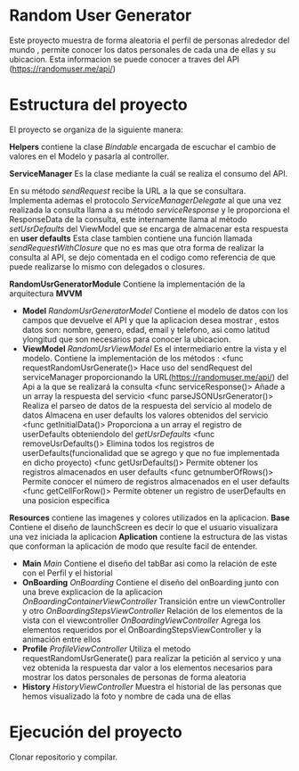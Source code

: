 # Random User Generator

Este proyecto muestra de forma aleatoria el perfil de personas alrededor del mundo , permite conocer los datos personales de cada una de ellas y su ubicacion.
Esta informacion se puede conocer a traves del API (https://randomuser.me/api/)
                
# Estructura del proyecto

El proyecto se organiza de la siguiente manera:

**Helpers** contiene la clase *Bindable* encargada de escuchar el cambio de valores en el Modelo y pasarla al controller.

**ServiceManager** Es la clase mediante la cuál se realiza el consumo del API.

En su método *sendRequest* recibe la URL a la que se consultara. Implementa ademas el protocolo *ServiceManagerDelegate* al que una vez realizada la consulta llama a su método *serviceResponse*  y le proporciona el ResponseData de la consulta, este internamente llama al mètodo *setUsrDefaults* del ViewModel que se encarga de almacenar esta respuesta en **user defaults** 
Esta clase tambien contiene una función llamada *sendRequestWithClosure* que no es mas que otra forma de realizar la consulta al API,  se dejo comentada en el codigo como referencia de que puede realizarse lo mismo con delegados o closures.

**RandomUsrGeneratorModule** Contiene la implementación de la arquitectura **MVVM**

-    **Model** 
                *RandomUsrGeneratorModel* Contiene el modelo de datos con los campos que devuelve el API y que la aplicacion desea mostrar , estos datos son: nombre, genero, edad, email y telefono, asi como latitud ylongitud que son necesarios para conocer la ubicacion.
-    **ViewModel**
                *RandomUsrViewModel* Es el intermediario entre la vista y el modelo.
                Contiene la implementación de los métodos :
                    <func requestRandomUsrGenerate()> Hace uso del sendRequest del serviceManager proporcionando la URL(https://randomuser.me/api/) del Api a la que se realizará la consulta
                    <func serviceResponse()>    Añade a un array la respuesta del servicio
                    <func parseJSONUsrGenerator()>   Realiza el parseo de datos de la respuesta del servicio al modelo de datos
                    <func setUsrDefaults>       Almacena en user defaults los valores obtenidos del servicio
                    <func getInitialData()>     Proporciona a un array el registro de userDefaults obteniendolo del *getUsrDefaults*
                    <func removeUsrDefaults()>  Elimina todos los registros de userDefaults(funcionalidad que se agrego y que no fue implementada en dicho proyecto)
                    <func getUsrDefaults()>     Permite obtener los registros almacenados en user defaults
                    <func getnumberOfRows()>    Permite conocer el número de registros almacenados en el user defaults
                    <func getCellForRow()>      Permite obtener un registro de userDefaults en una posicion especifica
                    
**Resources** contiene las imagenes y colores utilizados en la aplicacion.
**Base** Contiene el diseño de launchScreen es decir lo que el usuario visualizara una vez iniciada la aplicacion
**Aplication** contiene la estructura de las vistas que conforman la aplicación de modo que resulte facil de entender.
-    **Main** 
                *Main* Contiene el diseño del tabBar asi como la relación de este con el Perfil y el historial
-    **OnBoarding** 
                *OnBoarding* Contiene el diseño del onBoarding junto con una breve explicacion de la aplicacion 
                *OnBoardingContainerViewController* Transición entre un viewController y otro 
                *OnBoardingStepsViewController* Relación de los elementos de la vista con el viewcontroller
                *OnBoardingViewController* Agrega los elementos requeridos por el OnBoardingStepsViewController y la animación entre ellos
-    **Profile** 
                *ProfileViewController* Utiliza el metodo requestRandomUsrGenerate() para realizar la petición al servico y una vez obtenida la respuesta dar valor a los elementos necesarios para mostrar los datos personales de personas de forma aleatoria
-    **History** 
                *HistoryViewController* Muestra el historial de las personas que hemos visualizado la foto y nombre de cada una de ellas
                
                
# Ejecución del proyecto

Clonar repositorio y compilar.
